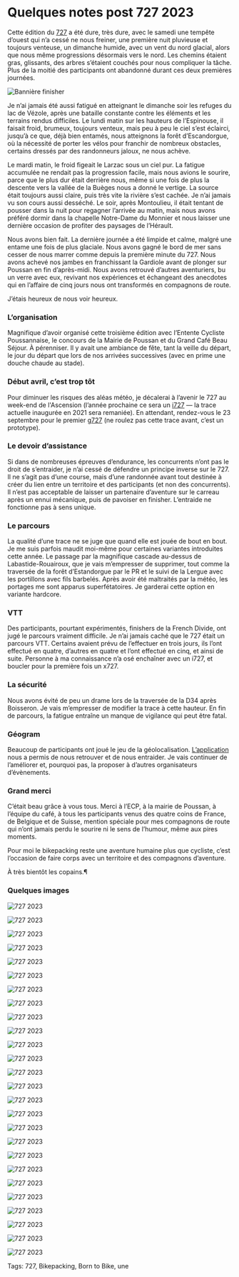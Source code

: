 # Quelques notes post 727 2023

Cette édition du [727](https://tcrouzet.com/727tour) a été dure, très dure, avec le samedi une tempête d’ouest qui n’a cessé ne nous freiner, une première nuit pluvieuse et toujours venteuse, un dimanche humide, avec un vent du nord glacial, alors que nous même progressions désormais vers le nord. Les chemins étaient gras, glissants, des arbres s’étaient couchés pour nous compliquer la tâche. Plus de la moitié des participants ont abandonné durant ces deux premières journées.

![Bannière finisher](https://tcrouzet.com/images_tc/2023/04/poussan-banner.jpg)

Je n’ai jamais été aussi fatigué en atteignant le dimanche soir les refuges du lac de Vézole, après une bataille constante contre les éléments et les terrains rendus difficiles. Le lundi matin sur les hauteurs de l’Espinouse, il faisait froid, brumeux, toujours venteux, mais peu à peu le ciel s’est éclairci, jusqu’à ce que, déjà bien entamés, nous atteignons la forêt d’Escandorgue, où la nécessité de porter les vélos pour franchir de nombreux obstacles, certains dressés par des randonneurs jaloux, ne nous achève.

Le mardi matin, le froid figeait le Larzac sous un ciel pur. La fatigue accumulée ne rendait pas la progression facile, mais nous avions le sourire, parce que le plus dur était derrière nous, même si une fois de plus la descente vers la vallée de la Buèges nous a donné le vertige. La source était toujours aussi claire, puis très vite la rivière s’est cachée. Je n’ai jamais vu son cours aussi desséché. Le soir, après Montoulieu, il était tentant de pousser dans la nuit pour regagner l’arrivée au matin, mais nous avons préféré dormir dans la chapelle Notre-Dame du Monnier et nous laisser une dernière occasion de profiter des paysages de l’Hérault.

Nous avons bien fait. La dernière journée a été limpide et calme, malgré une entame une fois de plus glaciale. Nous avons gagné le bord de mer sans cesser de nous marrer comme depuis la première minute du 727. Nous avons achevé nos jambes en franchissant la Gardiole avant de plonger sur Poussan en fin d’après-midi. Nous avons retrouvé d’autres aventuriers, bu un verre avec eux, revivant nos expériences et échangeant des anecdotes qui en l’affaire de cinq jours nous ont transformés en compagnons de route.

J’étais heureux de nous voir heureux.

### L’organisation

Magnifique d’avoir organisé cette troisième édition avec l’Entente Cycliste Poussannaise, le concours de la Mairie de Poussan et du Grand Café Beau Séjour. À pérenniser. Il y avait une ambiance de fête, tant la veille du départ, le jour du départ que lors de nos arrivées successives (avec en prime une douche chaude au stade).

### Début avril, c’est trop tôt

Pour diminuer les risques des aléas météo, je décalerai à l’avenir le 727 au week-end de l'Ascension (l’année prochaine ce sera un [i727](https://tcrouzet.com/i727) — la trace actuelle inaugurée en 2021 sera remaniée). En attendant, rendez-vous le 23 septembre pour le premier [g727](https://tcrouzet.com/g727/) (ne roulez pas cette trace avant, c’est un prototype).

### Le devoir d’assistance

Si dans de nombreuses épreuves d’endurance, les concurrents n’ont pas le droit de s’entraider, je n’ai cessé de défendre un principe inverse sur le 727. Il ne s’agit pas d’une course, mais d’une randonnée avant tout destinée à créer du lien entre un territoire et des participants (et non des concurrents). Il n’est pas acceptable de laisser un partenaire d’aventure sur le carreau après un ennui mécanique, puis de pavoiser en finisher. L’entraide ne fonctionne pas à sens unique.

### Le parcours

La qualité d’une trace ne se juge que quand elle est jouée de bout en bout. Je me suis parfois maudit moi-même pour certaines variantes introduites cette année. Le passage par la magnifique cascade au-dessus de Labastide-Rouairoux, que je vais m’empresser de supprimer, tout comme la traversée de la forêt d’Estandorgue par le PR et le suivi de la Lergue avec les portillons avec fils barbelés. Après avoir été maltraités par la météo, les portages me sont apparus superfétatoires. Je garderai cette option en variante hardcore.

### VTT

Des participants, pourtant expérimentés, finishers de la French Divide, ont jugé le parcours vraiment difficile. Je n’ai jamais caché que le 727 était un parcours VTT. Certains avaient prévu de l’effectuer en trois jours, ils l’ont effectué en quatre, d’autres en quatre et l’ont effectué en cinq, et ainsi de suite. Personne à ma connaissance n’a osé enchaîner avec un i727, et boucler pour la première fois un x727.

### La sécurité

Nous avons évité de peu un drame lors de la traversée de la D34 après Boisseron. Je vais m’empresser de modifier la trace à cette hauteur. En fin de parcours, la fatigue entraîne un manque de vigilance qui peut être fatal.

### Géogram

Beaucoup de participants ont joué le jeu de la géolocalisation. [L’application](https://geogram.tcrouzet.com/) nous a permis de nous retrouver et de nous entraider. Je vais continuer de l’améliorer et, pourquoi pas, la proposer à d’autres organisateurs d’évènements.

### Grand merci

C’était beau grâce à vous tous. Merci à l’ECP, à la mairie de Poussan, à l’équipe du café, à tous les participants venus des quatre coins de France, de Belgique et de Suisse, mention spéciale pour mes compagnons de route qui n’ont jamais perdu le sourire ni le sens de l’humour, même aux pires moments.

Pour moi le bikepacking reste une aventure humaine plus que cycliste, c’est l’occasion de faire corps avec un territoire et des compagnons d’aventure.

À très bientôt les copains.¶

### Quelques images

![727 2023](https://tcrouzet.com/images_tc/2023/04/IMG_1588.jpeg)

![727 2023](https://tcrouzet.com/images_tc/2023/04/IMG_1593.jpeg)

![727 2023](https://tcrouzet.com/images_tc/2023/04/IMG_1602.jpeg)

![727 2023](https://tcrouzet.com/images_tc/2023/04/IMG_1603.jpeg)

![727 2023](https://tcrouzet.com/images_tc/2023/04/IMG_1605.jpeg)

![727 2023](https://tcrouzet.com/images_tc/2023/04/IMG_1609.jpeg)

![727 2023](https://tcrouzet.com/images_tc/2023/04/IMG_1611.jpeg)

![727 2023](https://tcrouzet.com/images_tc/2023/04/IMG_1615.jpeg)

![727 2023](https://tcrouzet.com/images_tc/2023/04/IMG_1621.jpeg)

![727 2023](https://tcrouzet.com/images_tc/2023/04/IMG_1630.jpeg)

![727 2023](https://tcrouzet.com/images_tc/2023/04/IMG_1634.jpeg)

![727 2023](https://tcrouzet.com/images_tc/2023/04/IMG_1638.jpeg)

![727 2023](https://tcrouzet.com/images_tc/2023/04/IMG_1643.jpeg)

![727 2023](https://tcrouzet.com/images_tc/2023/04/IMG_1647.jpeg)

![727 2023](https://tcrouzet.com/images_tc/2023/04/IMG_1648.jpeg)

![727 2023](https://tcrouzet.com/images_tc/2023/04/IMG_1650.jpeg)

![727 2023](https://tcrouzet.com/images_tc/2023/04/IMG_1652.jpeg)

![727 2023](https://tcrouzet.com/images_tc/2023/04/IMG_1657.jpeg)

![727 2023](https://tcrouzet.com/images_tc/2023/04/IMG_1658.jpeg)

![727 2023](https://tcrouzet.com/images_tc/2023/04/IMG_1662.jpeg)

![727 2023](https://tcrouzet.com/images_tc/2023/04/IMG_1664.jpeg)

![727 2023](https://tcrouzet.com/images_tc/2023/04/IMG_1666.jpeg)

![727 2023](https://tcrouzet.com/images_tc/2023/04/IMG_1673.jpeg)

![727 2023](https://tcrouzet.com/images_tc/2023/04/IMG_1677.jpeg)

![727 2023](https://tcrouzet.com/images_tc/2023/04/IMG_1679.jpeg)

![727 2023](https://tcrouzet.com/images_tc/2023/04/IMG_1681.jpeg)

Tags: 727, Bikepacking, Born to Bike, une
